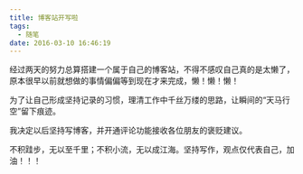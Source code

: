 ```yaml
---
title: 博客站开写啦
tags:
  - 随笔
date: 2016-03-10 16:46:19
---
```

经过两天的努力总算搭建一个属于自己的博客站，不得不感叹自己真的是太懒了，原本很早以前就想做的事情偏偏等到现在才来完成，懒！懒！懒！

为了让自己形成坚持记录的习惯，理清工作中千丝万缕的思路，让瞬间的“天马行空”留下痕迹。

我决定以后坚持写博客，并开通评论功能接收各位朋友的褒贬建议。

不积跬步，无以至千里；不积小流，无以成江海。坚持写作，观点仅代表自己，加油！！！

